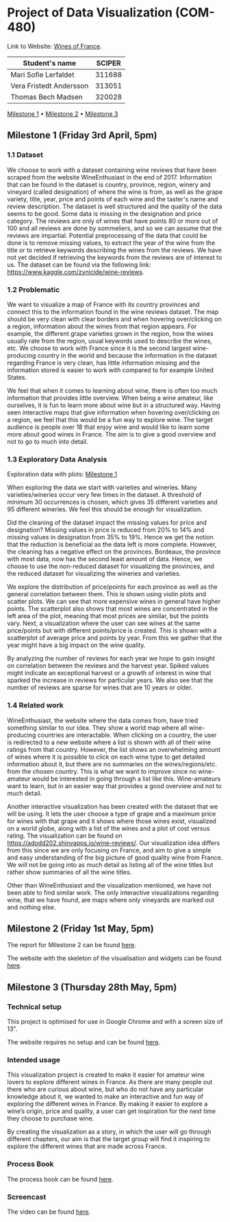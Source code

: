# Project of Data Visualization (COM-480)

Link to Website: [Wines of France](https://com-480-data-visualization.github.io/com-480-project-lesvizerables/).

| Student's name | SCIPER |
| -------------- | ------ |
| Mari Sofie Lerfaldet| 311688|
| Vera Fristedt Andersson | 313051 |
| Thomas Bech Madsen | 320028 |


[Milestone 1](#milestone-1-friday-3rd-april-5pm) • [Milestone 2](#milestone-2-friday-1st-may-5pm) • [Milestone 3](#milestone-3-thursday-28th-may-5pm)

## Milestone 1 (Friday 3rd April, 5pm)

### 1.1 Dataset
We choose to work with a dataset containing wine reviews that have been scraped from the website WineEnthusiast in the end of 2017. Information that can be found in the dataset is country, province, region, winery and vineyard (called designation) of where the wine is from, as well as the grape variety, title, year, price and points of each wine and the taster's name and review description. The dataset is well structured and the quality of the data seems to be good. Some data is missing in the designation and price category. The reviews are only of wines that have points 80 or more out of 100 and all reviews are done by sommeliers, and so we can assume that the reviews are impartial. Potential preprocessing of the data that could be done is to remove missing values, to extract the year of the wine from the title or to retrieve keywords describing the wines from the reviews. We have not yet decided if retrieving the keywords from the reviews are of interest to us. The dataset can be found via the following link: https://www.kaggle.com/zynicide/wine-reviews.

### 1.2 Problematic
We want to visualize a map of France with its country provinces and connect this to the information found in the wine reviews dataset. The map should be very clean with clear borders and when hovering over/clicking on a region, information about the wines from that region appears. For example, the different grape varieties grown in the region, how the wines usually rate from the region, usual keywords used to describe the wines, etc. We choose to work with France since it is the second largest wine-producing country in the world and because the information in the dataset regarding France is very clean, has little information missing and the information stored is easier to work with compared to for example United States. 
    
We feel that when it comes to learning about wine, there is often too much information that provides little overview. When being a wine amateur, like ourselves, it is fun to learn more about wine but in a structured way. Having seen interactive maps that give information when hovering over/clicking on a region, we feel that this would be a fun way to explore wine. The target audience is people over 18 that enjoy wine and would like to learn some more about good wines in France. The aim is to give a good overview and not to go to much into detail.

### 1.3 Exploratory Data Analysis
Exploration data with plots: [Milestone 1](Milestone1.ipynb)

When exploring the data we start with varieties and wineries. Many varieties/wineries occur very few times in the dataset. A threshold of minimum 30 occurrences is chosen, which gives 35 different varieties and 95 different wineries. We feel this should be enough for visualization.

Did the cleaning of the dataset impact the missing values for price and designation? Missing values in price is reduced from 20% to 14% and missing values in designation from 35% to 19%. Hence we get the notion that the reduction is beneficial as the data left is more complete. However, the cleaning has a negative effect on the provinces. Bordeaux, the province with most data, now has the second least amount of data. Hence, we choose to use the non-reduced dataset for visualizing the provinces, and the reduced dataset for visualizing the wineries and varieties. 

We explore the distribution of price/points for each province as well as the general correlation between them. This is shown using violin plots and scatter plots. We can see that more expensive wines in general have higher points. The scatterplot also shows that most wines are concentrated in the left area of the plot, meaning that most prices are similar, but the points vary. Next, a visualization where the user can see wines at the same price/points but with different points/price is created. This is shown with a scatterplot of average price and points by year. From this we gather that the year might have a big impact on the wine quality. 

By analyzing the number of reviews for each year we hope to gain insight on correlation between the reviews and the harvest year. Spiked values might indicate an exceptional harvest or a growth of interest in wine that sparked the increase in reviews for particular years. We also see that the number of reviews are sparse for wines that are 10 years or older. 

### 1.4 Related work
WineEnthusiast, the website where the data comes from, have tried something similar to our idea. They show a world map where all wine-producing countries are interactable. When clicking on a country, the user is redirected to a new website where a list is shown with all of their wine ratings from that country. However, the list shows an overwhelming amount of wines where it is possible to click on each wine type to get detailed information about it, but there are no summaries on the wines/regions/etc. from the chosen country. This is what we want to improve since no wine-amateur would be interested in going through a list like this. Wine-amateurs want to learn, but in an easier way that provides a good overview and not to much detail.
    
Another interactive visualization has been created with the dataset that we will be using. It lets the user choose a type of grape and a maximum price for wines with that grape and it shows where those wines exist, visualized on a world globe, along with a list of the wines and a plot of cost versus rating. The visualization can be found on https://adodd202.shinyapps.io/wine-reviews/. Our visualization idea differs from this since we are only focusing on France, and aim to give a simple and easy understanding of the big picture of good quality wine from France. We will not be going into as much detail as listing all of the wine titles but rather show summaries of all the wine titles. 
    
Other than WineEnthusiast and the visualization mentioned, we have not been able to find similar work. The only interactive visualizations regarding wine, that we have found, are maps where only vineyards are marked out and nothing else. 

## Milestone 2 (Friday 1st May, 5pm)

The report for Milestone 2 can be found [here](Milestone_2.pdf). 

The website with the skeleton of the visualisation and widgets can be found [here](https://com-480-data-visualization.github.io/com-480-project-lesvizerables/).

## Milestone 3 (Thursday 28th May, 5pm)

### Technical setup
This project is optimised for use in Google Chrome and with a screen size of 13". 

The website requires no setup and can be found [here](https://com-480-data-visualization.github.io/com-480-project-lesvizerables/).

### Intended usage
This visualization project is created to make it easier for amateur wine lovers to explore different wines in France. As there are many people out there who are curious about wine, but who do not have any particular knowledge about it, we wanted to make an interactive and fun way of exploring the different wines in France. By making it easier to explore a wine’s origin, price and quality, a user can get inspiration for the next time they choose to purchase wine.

By creating the visualization as a story, in which the user will go through different chapters, our aim is that the target group will find it inspiring to explore the different wines that are made across France.

### Process Book
The process book can be found [here](Milestone_3.pdf). 

### Screencast
The video can be found [here]().

